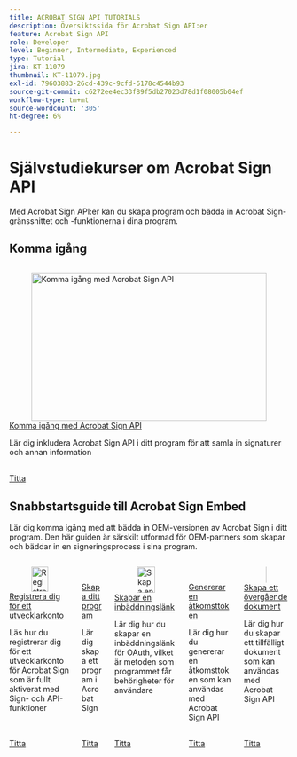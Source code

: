 ```yaml
---
title: ACROBAT SIGN API TUTORIALS
description: Översiktssida för Acrobat Sign API:er
feature: Acrobat Sign API
role: Developer
level: Beginner, Intermediate, Experienced
type: Tutorial
jira: KT-11079
thumbnail: KT-11079.jpg
exl-id: 79603883-26cd-439c-9cfd-6178c4544b93
source-git-commit: c6272ee4ec33f89f5db27023d78d1f08005b04ef
workflow-type: tm+mt
source-wordcount: '305'
ht-degree: 6%

---
```


# Självstudiekurser om Acrobat Sign API

Med Acrobat Sign API:er kan du skapa program och bädda in Acrobat Sign-gränssnittet och -funktionerna i dina program.

## Komma igång


<!-- START CARDS HTML - DO NOT MODIFY BY HAND -->
<div class="columns">
    <div class="column is-half-tablet is-half-desktop is-one-third-widescreen" aria-label="Getting started with Acrobat Sign API">
        <div class="card" style="height: 100%; display: flex; flex-direction: column; height: 100%;">
            <div class="card-image">
                <figure class="image x-is-16by9">
                    <a href="https://experienceleague.adobe.com/sv/docs/acrobat-services-learn/tutorials/acrobatsign/signapi" title="Komma igång med Acrobat Sign API" target="_self" rel="referrer">
                        <img class="is-bordered-r-small" src="https://experienceleague.adobe.com/sv/docs/acrobat-services-learn/tutorials/acrobatsign/media_1ca3c33760cbb93b5a86509edadc116b7b45db0d9.png?width=400&format=webply&optimize=medium" alt="Komma igång med Acrobat Sign API"
                             style="width: 100%; aspect-ratio: 16 / 9; object-fit: cover; overflow: hidden; display: block; margin: auto;">
                    </a>
                </figure>
            </div>
            <div class="card-content is-padded-small" style="display: flex; flex-direction: column; flex-grow: 1; justify-content: space-between;">
                <div class="top-card-content">
                    <p class="headline is-size-6 has-text-weight-bold">
                        <a href="https://experienceleague.adobe.com/sv/docs/acrobat-services-learn/tutorials/acrobatsign/signapi" target="_self" rel="referrer" title="Komma igång med Acrobat Sign API">Komma igång med Acrobat Sign API</a>
                    </p>
                    <p class="is-size-6">Lär dig inkludera Acrobat Sign API i ditt program för att samla in signaturer och annan information</p>
                </div>
                <a href="https://experienceleague.adobe.com/sv/docs/acrobat-services-learn/tutorials/acrobatsign/signapi" target="_self" rel="referrer" class="spectrum-Button spectrum-Button--outline spectrum-Button--primary spectrum-Button--sizeM" style="align-self: flex-start; margin-top: 1rem;">
                    <span class="spectrum-Button-label has-no-wrap has-text-weight-bold">Titta</span>
                </a>
            </div>
        </div>
    </div>
</div>
<!-- END CARDS HTML - DO NOT MODIFY BY HAND -->


## Snabbstartsguide till Acrobat Sign Embed

Lär dig komma igång med att bädda in OEM-versionen av Acrobat Sign i ditt program. Den här guiden är särskilt utformad för OEM-partners som skapar och bäddar in en signeringsprocess i sina program.


<!-- START CARDS HTML - DO NOT MODIFY BY HAND -->
<div class="columns">
    <div class="column is-half-tablet is-half-desktop is-one-third-widescreen" aria-label="Signing up for a Developer Account">
        <div class="card" style="height: 100%; display: flex; flex-direction: column; height: 100%;">
            <div class="card-image">
                <figure class="image x-is-16by9">
                    <a href="https://experienceleague.adobe.com/sv/docs/acrobat-services-learn/tutorials/acrobatsign/oem/sign-up-developer-account" title="Registrera dig för ett utvecklarkonto" target="_self" rel="referrer">
                        <img class="is-bordered-r-small" src="https://experienceleague.adobe.com/sv/docs/acrobat-services-learn/tutorials/acrobatsign/media_14431a4ca78c0891ef03c73c0b0bbc329f0365efa.png?width=400&format=webply&optimize=medium" alt="Registrera dig för ett utvecklarkonto"
                             style="width: 100%; aspect-ratio: 16 / 9; object-fit: cover; overflow: hidden; display: block; margin: auto;">
                    </a>
                </figure>
            </div>
            <div class="card-content is-padded-small" style="display: flex; flex-direction: column; flex-grow: 1; justify-content: space-between;">
                <div class="top-card-content">
                    <p class="headline is-size-6 has-text-weight-bold">
                        <a href="https://experienceleague.adobe.com/sv/docs/acrobat-services-learn/tutorials/acrobatsign/oem/sign-up-developer-account" target="_self" rel="referrer" title="Registrera dig för ett utvecklarkonto">Registrera dig för ett utvecklarkonto</a>
                    </p>
                    <p class="is-size-6">Läs hur du registrerar dig för ett utvecklarkonto för Acrobat Sign som är fullt aktiverat med Sign- och API-funktioner</p>
                </div>
                <a href="https://experienceleague.adobe.com/sv/docs/acrobat-services-learn/tutorials/acrobatsign/oem/sign-up-developer-account" target="_self" rel="referrer" class="spectrum-Button spectrum-Button--outline spectrum-Button--primary spectrum-Button--sizeM" style="align-self: flex-start; margin-top: 1rem;">
                    <span class="spectrum-Button-label has-no-wrap has-text-weight-bold">Titta</span>
                </a>
            </div>
        </div>
    </div>
    <div class="column is-half-tablet is-half-desktop is-one-third-widescreen" aria-label="Creating your application">
        <div class="card" style="height: 100%; display: flex; flex-direction: column; height: 100%;">
            <div class="card-image">
                <figure class="image x-is-16by9">
                    <a href="https://experienceleague.adobe.com/sv/docs/acrobat-services-learn/tutorials/acrobatsign/oem/creating-your-application" title="Skapa ditt program" target="_self" rel="referrer">
                        <img class="is-bordered-r-small" src="https://experienceleague.adobe.com/sv/docs/acrobat-services-learn/tutorials/acrobatsign/media_14810050de3391dfef0c7b8dda4515598d62a01d2.png?width=400&format=webply&optimize=medium" alt="Skapa ditt program"
                             style="width: 100%; aspect-ratio: 16 / 9; object-fit: cover; overflow: hidden; display: block; margin: auto;">
                    </a>
                </figure>
            </div>
            <div class="card-content is-padded-small" style="display: flex; flex-direction: column; flex-grow: 1; justify-content: space-between;">
                <div class="top-card-content">
                    <p class="headline is-size-6 has-text-weight-bold">
                        <a href="https://experienceleague.adobe.com/sv/docs/acrobat-services-learn/tutorials/acrobatsign/oem/creating-your-application" target="_self" rel="referrer" title="Skapa ditt program">Skapa ditt program</a>
                    </p>
                    <p class="is-size-6">Lär dig skapa ett program i Acrobat Sign</p>
                </div>
                <a href="https://experienceleague.adobe.com/sv/docs/acrobat-services-learn/tutorials/acrobatsign/oem/creating-your-application" target="_self" rel="referrer" class="spectrum-Button spectrum-Button--outline spectrum-Button--primary spectrum-Button--sizeM" style="align-self: flex-start; margin-top: 1rem;">
                    <span class="spectrum-Button-label has-no-wrap has-text-weight-bold">Titta</span>
                </a>
            </div>
        </div>
    </div>
    <div class="column is-half-tablet is-half-desktop is-one-third-widescreen" aria-label="Creating an embed link">
        <div class="card" style="height: 100%; display: flex; flex-direction: column; height: 100%;">
            <div class="card-image">
                <figure class="image x-is-16by9">
                    <a href="https://experienceleague.adobe.com/sv/docs/acrobat-services-learn/tutorials/acrobatsign/oem/creating-an-embed-link" title="Skapa en inbäddningslänk" target="_self" rel="referrer">
                        <img class="is-bordered-r-small" src="https://experienceleague.adobe.com/sv/docs/acrobat-services-learn/tutorials/acrobatsign/media_1ead781b06d12087120b0fa080969ebf8f81b3f2a.png?width=400&format=webply&optimize=medium" alt="Skapa en inbäddningslänk"
                             style="width: 100%; aspect-ratio: 16 / 9; object-fit: cover; overflow: hidden; display: block; margin: auto;">
                    </a>
                </figure>
            </div>
            <div class="card-content is-padded-small" style="display: flex; flex-direction: column; flex-grow: 1; justify-content: space-between;">
                <div class="top-card-content">
                    <p class="headline is-size-6 has-text-weight-bold">
                        <a href="https://experienceleague.adobe.com/sv/docs/acrobat-services-learn/tutorials/acrobatsign/oem/creating-an-embed-link" target="_self" rel="referrer" title="Skapa en inbäddningslänk">Skapar en inbäddningslänk</a>
                    </p>
                    <p class="is-size-6">Lär dig hur du skapar en inbäddningslänk för OAuth, vilket är metoden som programmet får behörigheter för användare</p>
                </div>
                <a href="https://experienceleague.adobe.com/sv/docs/acrobat-services-learn/tutorials/acrobatsign/oem/creating-an-embed-link" target="_self" rel="referrer" class="spectrum-Button spectrum-Button--outline spectrum-Button--primary spectrum-Button--sizeM" style="align-self: flex-start; margin-top: 1rem;">
                    <span class="spectrum-Button-label has-no-wrap has-text-weight-bold">Titta</span>
                </a>
            </div>
        </div>
    </div>
    <div class="column is-half-tablet is-half-desktop is-one-third-widescreen" aria-label="Generating an access token">
        <div class="card" style="height: 100%; display: flex; flex-direction: column; height: 100%;">
            <div class="card-image">
                <figure class="image x-is-16by9">
                    <a href="https://experienceleague.adobe.com/sv/docs/acrobat-services-learn/tutorials/acrobatsign/oem/generating-an-access-token" title="Genererar en åtkomsttoken" target="_self" rel="referrer">
                        <img class="is-bordered-r-small" src="https://experienceleague.adobe.com/sv/docs/acrobat-services-learn/tutorials/acrobatsign/media_17f714e34dad24780a4361be8eff9b687bea49f0a.png?width=400&format=webply&optimize=medium" alt="Genererar en åtkomsttoken"
                             style="width: 100%; aspect-ratio: 16 / 9; object-fit: cover; overflow: hidden; display: block; margin: auto;">
                    </a>
                </figure>
            </div>
            <div class="card-content is-padded-small" style="display: flex; flex-direction: column; flex-grow: 1; justify-content: space-between;">
                <div class="top-card-content">
                    <p class="headline is-size-6 has-text-weight-bold">
                        <a href="https://experienceleague.adobe.com/sv/docs/acrobat-services-learn/tutorials/acrobatsign/oem/generating-an-access-token" target="_self" rel="referrer" title="Genererar en åtkomsttoken">Genererar en åtkomsttoken</a>
                    </p>
                    <p class="is-size-6">Lär dig hur du genererar en åtkomsttoken som kan användas med Acrobat Sign API</p>
                </div>
                <a href="https://experienceleague.adobe.com/sv/docs/acrobat-services-learn/tutorials/acrobatsign/oem/generating-an-access-token" target="_self" rel="referrer" class="spectrum-Button spectrum-Button--outline spectrum-Button--primary spectrum-Button--sizeM" style="align-self: flex-start; margin-top: 1rem;">
                    <span class="spectrum-Button-label has-no-wrap has-text-weight-bold">Titta</span>
                </a>
            </div>
        </div>
    </div>
    <div class="column is-half-tablet is-half-desktop is-one-third-widescreen" aria-label="Creating a transient document">
        <div class="card" style="height: 100%; display: flex; flex-direction: column; height: 100%;">
            <div class="card-image">
                <figure class="image x-is-16by9">
                    <a href="https://experienceleague.adobe.com/sv/docs/acrobat-services-learn/tutorials/acrobatsign/oem/creating-a-transient-document" title="Skapa ett övergående dokument" target="_self" rel="referrer">
                        <img class="is-bordered-r-small" src="https://experienceleague.adobe.com/sv/docs/acrobat-services-learn/tutorials/acrobatsign/media_17e43d161136bc6c0b5ebb77d3516c45f4f12cf13.png?width=400&format=webply&optimize=medium" alt="Skapa ett övergående dokument"
                             style="width: 100%; aspect-ratio: 16 / 9; object-fit: cover; overflow: hidden; display: block; margin: auto;">
                    </a>
                </figure>
            </div>
            <div class="card-content is-padded-small" style="display: flex; flex-direction: column; flex-grow: 1; justify-content: space-between;">
                <div class="top-card-content">
                    <p class="headline is-size-6 has-text-weight-bold">
                        <a href="https://experienceleague.adobe.com/sv/docs/acrobat-services-learn/tutorials/acrobatsign/oem/creating-a-transient-document" target="_self" rel="referrer" title="Skapa ett övergående dokument">Skapa ett övergående dokument</a>
                    </p>
                    <p class="is-size-6">Lär dig hur du skapar ett tillfälligt dokument som kan användas med Acrobat Sign API</p>
                </div>
                <a href="https://experienceleague.adobe.com/sv/docs/acrobat-services-learn/tutorials/acrobatsign/oem/creating-a-transient-document" target="_self" rel="referrer" class="spectrum-Button spectrum-Button--outline spectrum-Button--primary spectrum-Button--sizeM" style="align-self: flex-start; margin-top: 1rem;">
                    <span class="spectrum-Button-label has-no-wrap has-text-weight-bold">Titta</span>
                </a>
            </div>
        </div>
    </div>
</div>
<!-- END CARDS HTML - DO NOT MODIFY BY HAND -->
